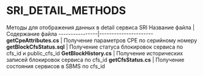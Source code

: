 # SRI_DETAIL_METHODS
Методы для отображения данных в detail сервиса SRI
Название файла  | Содержание файла
----------------|----------------------
**getCpeAttributes.cs**       | Получение параметров CPE по серийному номеру
**getBlockCfsStatus.sql**       | Получение статуса блокировок сервиса по cfs_id и public_cfs_id
**GetBlockHistory.cs**       | Получение исторических записей блокировок сервиса по cfs_id
**getCfsStatus.cs**       | Получение состояния сервисов в SBMS по cfs_id
